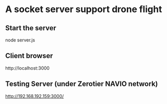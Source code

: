 # A socket server support drone flight

## Start the server
node server.js

## Client browser
http://localhost:3000

## Testing Server (under Zerotier NAVIO network)
http://192.168.192.159:3000/